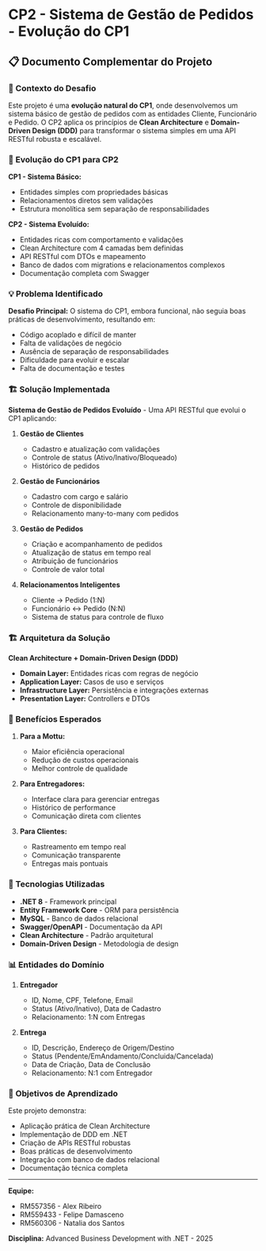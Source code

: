 # CP2 - Sistema de Gestão de Pedidos - Evolução do CP1

## 📋 Documento Complementar do Projeto

### 🎯 Contexto do Desafio

Este projeto é uma **evolução natural do CP1**, onde desenvolvemos um sistema básico de gestão de pedidos com as entidades Cliente, Funcionário e Pedido. O CP2 aplica os princípios de **Clean Architecture** e **Domain-Driven Design (DDD)** para transformar o sistema simples em uma API RESTful robusta e escalável.

### 🚀 Evolução do CP1 para CP2

**CP1 - Sistema Básico:**
- Entidades simples com propriedades básicas
- Relacionamentos diretos sem validações
- Estrutura monolítica sem separação de responsabilidades

**CP2 - Sistema Evoluído:**
- Entidades ricas com comportamento e validações
- Clean Architecture com 4 camadas bem definidas
- API RESTful com DTOs e mapeamento
- Banco de dados com migrations e relacionamentos complexos
- Documentação completa com Swagger

### 💡 Problema Identificado

**Desafio Principal:** O sistema do CP1, embora funcional, não seguia boas práticas de desenvolvimento, resultando em:
- Código acoplado e difícil de manter
- Falta de validações de negócio
- Ausência de separação de responsabilidades
- Dificuldade para evoluir e escalar
- Falta de documentação e testes

### 🏗️ Solução Implementada

**Sistema de Gestão de Pedidos Evoluído** - Uma API RESTful que evolui o CP1 aplicando:

1. **Gestão de Clientes**
   - Cadastro e atualização com validações
   - Controle de status (Ativo/Inativo/Bloqueado)
   - Histórico de pedidos

2. **Gestão de Funcionários**
   - Cadastro com cargo e salário
   - Controle de disponibilidade
   - Relacionamento many-to-many com pedidos

3. **Gestão de Pedidos**
   - Criação e acompanhamento de pedidos
   - Atualização de status em tempo real
   - Atribuição de funcionários
   - Controle de valor total

4. **Relacionamentos Inteligentes**
   - Cliente → Pedido (1:N)
   - Funcionário ↔ Pedido (N:N)
   - Sistema de status para controle de fluxo

### 🏗️ Arquitetura da Solução

**Clean Architecture + Domain-Driven Design (DDD)**

- **Domain Layer:** Entidades ricas com regras de negócio
- **Application Layer:** Casos de uso e serviços
- **Infrastructure Layer:** Persistência e integrações externas
- **Presentation Layer:** Controllers e DTOs

### 🎯 Benefícios Esperados

1. **Para a Mottu:**
   - Maior eficiência operacional
   - Redução de custos operacionais
   - Melhor controle de qualidade

2. **Para Entregadores:**
   - Interface clara para gerenciar entregas
   - Histórico de performance
   - Comunicação direta com clientes

3. **Para Clientes:**
   - Rastreamento em tempo real
   - Comunicação transparente
   - Entregas mais pontuais

### 🔧 Tecnologias Utilizadas

- **.NET 8** - Framework principal
- **Entity Framework Core** - ORM para persistência
- **MySQL** - Banco de dados relacional
- **Swagger/OpenAPI** - Documentação da API
- **Clean Architecture** - Padrão arquitetural
- **Domain-Driven Design** - Metodologia de design

### 📊 Entidades do Domínio

1. **Entregador**
   - ID, Nome, CPF, Telefone, Email
   - Status (Ativo/Inativo), Data de Cadastro
   - Relacionamento: 1:N com Entregas

2. **Entrega**
   - ID, Descrição, Endereço de Origem/Destino
   - Status (Pendente/EmAndamento/Concluida/Cancelada)
   - Data de Criação, Data de Conclusão
   - Relacionamento: N:1 com Entregador

### 🎯 Objetivos de Aprendizado

Este projeto demonstra:
- Aplicação prática de Clean Architecture
- Implementação de DDD em .NET
- Criação de APIs RESTful robustas
- Boas práticas de desenvolvimento
- Integração com banco de dados relacional
- Documentação técnica completa

---

**Equipe:**
- RM557356 - Alex Ribeiro
- RM559433 - Felipe Damasceno  
- RM560306 - Natalia dos Santos

**Disciplina:** Advanced Business Development with .NET - 2025
